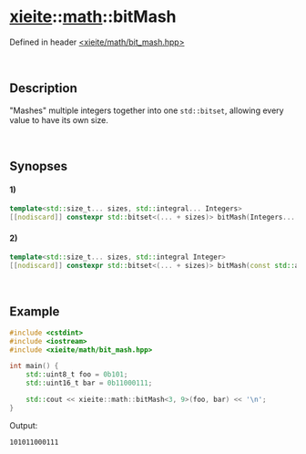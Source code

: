 # [xieite](../../xieite.md)\:\:[math](../../math.md)\:\:bitMash
Defined in header [<xieite/math/bit_mash.hpp>](../../../include/xieite/math/bit_mash.hpp)

&nbsp;

## Description
"Mashes" multiple integers together into one `std::bitset`, allowing every value to have its own size.

&nbsp;

## Synopses
#### 1)
```cpp
template<std::size_t... sizes, std::integral... Integers>
[[nodiscard]] constexpr std::bitset<(... + sizes)> bitMash(Integers... values) noexcept;
```
#### 2)
```cpp
template<std::size_t... sizes, std::integral Integer>
[[nodiscard]] constexpr std::bitset<(... + sizes)> bitMash(const std::array<Integer, sizeof...(sizes)>& values) noexcept;
```

&nbsp;

## Example
```cpp
#include <cstdint>
#include <iostream>
#include <xieite/math/bit_mash.hpp>

int main() {
    std::uint8_t foo = 0b101;
    std::uint16_t bar = 0b11000111;

    std::cout << xieite::math::bitMash<3, 9>(foo, bar) << '\n';
}
```
Output:
```
101011000111
```
